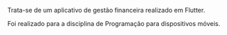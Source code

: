 Trata-se de um aplicativo de gestão financeira realizado em Flutter.

Foi realizado para a disciplina de Programação para dispositivos móveis.

